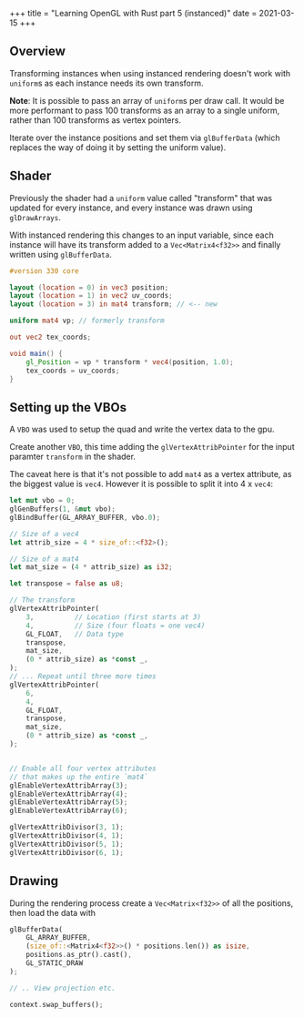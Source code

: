 +++
title = "Learning OpenGL with Rust part 5 (instanced)"
date = 2021-03-15
+++

## Overview

Transforming instances when using instanced rendering doesn't work with
`uniform`s  as each instance needs its own transform.

**Note**: It is possible to pass an array of `uniform`s per draw call.
It would be more performant to pass 100 transforms as an array to a single
uniform, rather than 100 transforms as vertex pointers.

Iterate over the instance positions and set them via `glBufferData` (which
replaces the way of doing it by setting the uniform value).

## Shader

Previously the shader had a `uniform` value called "transform" that was updated
for every instance, and every instance was drawn using `glDrawArrays`.

With instanced rendering this changes to an input variable, since each instance
will have its transform added to a `Vec<Matrix4<f32>>` and finally written using
`glBufferData`.

```glsl
#version 330 core

layout (location = 0) in vec3 position;
layout (location = 1) in vec2 uv_coords;
layout (location = 3) in mat4 transform; // <-- new

uniform mat4 vp; // formerly transform

out vec2 tex_coords;

void main() {
    gl_Position = vp * transform * vec4(position, 1.0);
    tex_coords = uv_coords;
}
```

## Setting up the VBOs

A `VBO` was used to setup the quad and write the vertex data to the gpu.

Create another `VBO`, this time adding the `glVertexAttribPointer` for the input
paramter `transform` in the shader.

The caveat here is that it's not possible to add `mat4` as a vertex attribute,
as the biggest value is `vec4`. However it is possible to split it into 4 x
`vec4`:

```rust
let mut vbo = 0;
glGenBuffers(1, &mut vbo);
glBindBuffer(GL_ARRAY_BUFFER, vbo.0);

// Size of a vec4
let attrib_size = 4 * size_of::<f32>();

// Size of a mat4
let mat_size = (4 * attrib_size) as i32;

let transpose = false as u8;

// The transform
glVertexAttribPointer(
    3,          // Location (first starts at 3)
    4,          // Size (four floats = one vec4)
    GL_FLOAT,   // Data type
    transpose,
    mat_size,
    (0 * attrib_size) as *const _,
);
// ... Repeat until three more times
glVertexAttribPointer(
    6,
    4,
    GL_FLOAT,
    transpose,
    mat_size,
    (0 * attrib_size) as *const _,
);


// Enable all four vertex attributes
// that makes up the entire `mat4`
glEnableVertexAttribArray(3);
glEnableVertexAttribArray(4);
glEnableVertexAttribArray(5);
glEnableVertexAttribArray(6);

glVertexAttribDivisor(3, 1);
glVertexAttribDivisor(4, 1);
glVertexAttribDivisor(5, 1);
glVertexAttribDivisor(6, 1);
```

## Drawing

During the rendering process create a `Vec<Matrix<f32>>` of all the positions,
then load the data with

```rust
glBufferData(
    GL_ARRAY_BUFFER,
    (size_of::<Matrix4<f32>>() * positions.len()) as isize,
    positions.as_ptr().cast(),
    GL_STATIC_DRAW
);

// .. View projection etc.

context.swap_buffers();
```
